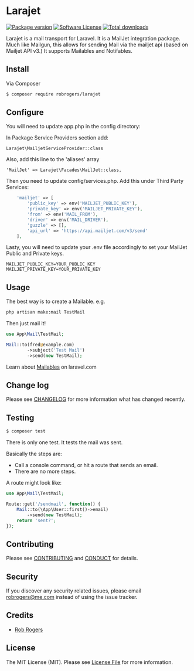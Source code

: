 # Larajet

[![Package version](https://img.shields.io/packagist/v/robrogers/larajet.svg?style=flat-square)](https://packagist.org/packages/robrogers/larajet)
[![Software License][ico-license]](LICENSE.md)
[![Total downloads](http://img.shields.io/packagist/dt/robrogers/larajet.svg?style=flat-square)](https://packagist.org/packages/robrogers/larajet)

Larajet is a mail transport for Laravel. It is a MailJet integration package. Much like Mailgun, this allows for sending Mail via the mailjet api (based on Mailjet API v3.) 
It supports Mailables and Notifables.

## Install

Via Composer

``` bash
$ composer require robrogers/larajet
```

## Configure

You will need to update app.php in the config directory:

In Package Service Providers section add:
```
Larajet\MailjetServiceProvider::class
```

Also, add this line to the 'aliases' array
```
'MailJet' => Larajet\Facades\MailJet::class,
```

Then you need to update config/services.php. Add this under Third Party Services:

``` php
    'mailjet' => [
        'public_key' => env('MAILJET_PUBLIC_KEY'),
        'private_key' => env('MAILJET_PRIVATE_KEY'),
        'from' => env('MAIL_FROM'),
        'driver' => env('MAIL_DRIVER'),
        'guzzle' => [],
        'api_url' => 'https://api.mailjet.com/v3/send'
    ],
```

Lasty, you will need to update your .env file accordingly to set your MailJet Public and Private keys.

```
MAILJET_PUBLIC_KEY=YOUR_PUBLIC_KEY
MAILJET_PRIVATE_KEY=YOUR_PRIVATE_KEY
```

## Usage

The best way is to create a Mailable. e.g. 

``` bash
php artisan make:mail TestMail
```

Then just mail it!

``` php
use App\Mail\TestMail;

Mail::to(fred@example.com)
        ->subject('Test Mail')
        ->send(new TestMail);
```

Learn about [Mailables](https://laravel.com/docs/5.3/mail) on laravel.com

## Change log

Please see [CHANGELOG](CHANGELOG.md) for more information what has changed recently.

## Testing

``` bash
$ composer test
```
There is only one test. It tests the mail was sent.

Basically the steps are:
* Call a console command, or hit a route that sends an email.
* There are no more steps.

A route might look like:
``` php
use App\Mail\TestMail;

Route::get('/sendmail', function() {
    Mail::to(\App\User::first()->email)
        ->send(new TestMail);
    return 'sent?';
});
```

## Contributing

Please see [CONTRIBUTING](CONTRIBUTING.md) and [CONDUCT](CONDUCT.md) for details.

## Security

If you discover any security related issues, please email robrogers@me.com instead of using the issue tracker.

## Credits

- [Rob Rogers][link-author]

## License

The MIT License (MIT). Please see [License File](LICENSE.md) for more information.

[ico-version]: https://img.shields.io/packagist/v/robrogers3/larajet.svg?style=flat-square
[ico-license]: https://img.shields.io/badge/license-MIT-brightgreen.svg?style=flat-square
[ico-travis]: https://img.shields.io/travis/robrogers3/larajet/master.svg?style=flat-square
[ico-scrutinizer]: https://img.shields.io/scrutinizer/coverage/g/robrogers3/larajet.svg?style=flat-square
[ico-code-quality]: https://img.shields.io/scrutinizer/g/robrogers3/larajet.svg?style=flat-square
[ico-downloads]: https://img.shields.io/packagist/dt/robrogers3/larajet.svg?style=flat-square

[link-packagist]: https://packagist.org/packages/robrogers3/larajet
[link-travis]: https://travis-ci.org/robrogers3/larajet
[link-scrutinizer]: https://scrutinizer-ci.com/g/robrogers3/larajet/code-structure
[link-code-quality]: https://scrutinizer-ci.com/g/robrogers3/larajet
[link-downloads]: https://packagist.org/packages/robrogers3/larajet
[link-author]: https://github.com/robrogers3
[link-contributors]: ../../contributors

